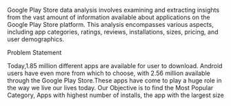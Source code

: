 Google Play Store data analysis involves examining and extracting insights from the vast amount of information available about applications on the Google Play Store platform. This analysis encompasses various aspects, including app categories, ratings, reviews, installations, sizes, pricing, and user demographics.

Problem Statement

Today,1.85 million different apps are available for user to download.
Android users have even more from which to choose, with 2.56 million available through the Google Play Store.These apps have come to play a huge role in the way we live our lives today.
Our Objective is to find the Most Popular Category, Apps with highest number of installs, the app with the largest size
